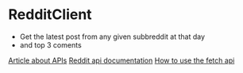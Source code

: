 # RedditClient


* Get the latest post from any given subbreddit at that day
* and top 3 coments


[Article about APIs](https://www.smashingmagazine.com/2018/01/understanding-using-rest-api/)
[Reddit api documentation](https://www.reddit.com/dev/api/)
[How to use the fetch api](https://scotch.io/tutorials/how-to-use-the-javascript-fetch-api-to-get-data)